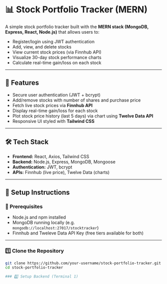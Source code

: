 # 📊 Stock Portfolio Tracker (MERN)

A simple stock portfolio tracker built with the **MERN stack (MongoDB, Express, React, Node.js)** that allows users to:

- Register/login using JWT authentication
- Add, view, and delete stocks
- View current stock prices (via Finnhub API)
- Visualize 30-day stock performance charts
- Calculate real-time gain/loss on each stock

---

## 🚀 Features

- Secure user authentication (JWT + bcrypt)
- Add/remove stocks with number of shares and purchase price
- Fetch live stock prices via **Finnhub API**
- Display real-time gain/loss for each stock
- Plot stock price history (last 5 days) via chart using **Twelve Data API**
- Responsive UI styled with **Tailwind CSS**

---

## 🛠️ Tech Stack

- **Frontend:** React, Axios, Tailwind CSS
- **Backend:** Node.js, Express, MongoDB, Mongoose
- **Authentication:** JWT, bcrypt
- **APIs:** Finnhub (live price), Twelve Data (charts)

---

## 🔧 Setup Instructions

### 📁 Prerequisites

- Node.js and npm installed
- MongoDB running locally (e.g. `mongodb://localhost:27017/stocktracker`)
- Finnhub and Tweleve Data API Key (free tiers available for both)

---

### 1️⃣ Clone the Repository

```bash
git clone https://github.com/your-username/stock-portfolio-tracker.git
cd stock-portfolio-tracker

### 2️⃣ Setup Backend (Terminal 1)


